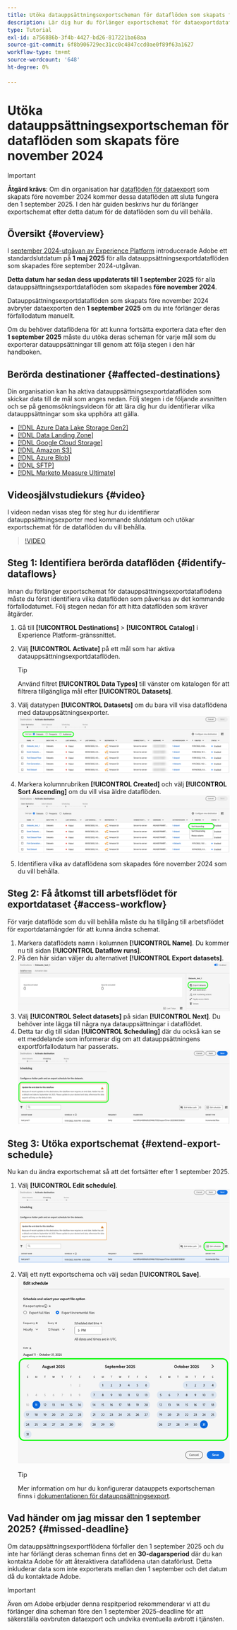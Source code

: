 ```yaml
---
title: Utöka datauppsättningsexportscheman för dataflöden som skapats före november 2024
description: Lär dig hur du förlänger exportschemat för dataexportdataflöden som skapats före november 2024 och som slutar fungera den 1 september 2025.
type: Tutorial
exl-id: a756886b-3f4b-4427-bd26-817221ba68aa
source-git-commit: 6f8b906729ec31cc0c4847ccd0ae0f89f63a1627
workflow-type: tm+mt
source-wordcount: '648'
ht-degree: 0%

---
```


# Utöka datauppsättningsexportscheman för dataflöden som skapats före november 2024

>[!IMPORTANT]
>
>**Åtgärd krävs**: Om din organisation har [dataflöden för dataexport](export-datasets.md) som skapats före november 2024 kommer dessa dataflöden att sluta fungera den 1 september 2025. I den här guiden beskrivs hur du förlänger exportschemat efter detta datum för de dataflöden som du vill behålla.

## Översikt {#overview}

I [september 2024-utgåvan av Experience Platform](/help/release-notes/2024/september-2024.md#destinations) introducerade Adobe ett standardslutdatum på **1 maj 2025** för alla datauppsättningsexportdataflöden som skapades före september 2024-utgåvan.

**Detta datum har sedan dess uppdaterats till 1 september 2025** för alla datauppsättningsexportdataflöden som skapades **före november 2024**.

Datauppsättningsexportdataflöden som skapats före november 2024 avbryter dataexporten den **1 september 2025** om du inte förlänger deras förfallodatum manuellt.

Om du behöver dataflödena för att kunna fortsätta exportera data efter den **1 september 2025** måste du utöka deras scheman för varje mål som du exporterar datauppsättningar till genom att följa stegen i den här handboken.

## Berörda destinationer {#affected-destinations}

Din organisation kan ha aktiva datauppsättningsexportdataflöden som skickar data till de mål som anges nedan. Följ stegen i de följande avsnitten och se på genomsökningsvideon för att lära dig hur du identifierar vilka datauppsättningar som ska upphöra att gälla.

* [[!DNL Azure Data Lake Storage Gen2]](../catalog/cloud-storage/adls-gen2.md)
* [[!DNL Data Landing Zone]](../catalog/cloud-storage/data-landing-zone.md)
* [[!DNL Google Cloud Storage]](../catalog/cloud-storage/google-cloud-storage.md)
* [[!DNL Amazon S3]](../catalog/cloud-storage/amazon-s3.md#changelog)
* [[!DNL Azure Blob]](../catalog/cloud-storage/azure-blob.md#changelog)
* [[!DNL SFTP]](../catalog/cloud-storage/sftp.md#changelog)
* [[!DNL Marketo Measure Ultimate]](../catalog/adobe/marketo-measure-ultimate.md)

## Videosjälvstudiekurs {#video}

I videon nedan visas steg för steg hur du identifierar datauppsättningsexporter med kommande slutdatum och utökar exportschemat för de dataflöden du vill behålla.

>[!VIDEO](https://video.tv.adobe.com/v/3470518/)

## Steg 1: Identifiera berörda dataflöden {#identify-dataflows}

Innan du förlänger exportschemat för datauppsättningsexportdataflödena måste du först identifiera vilka dataflöden som påverkas av det kommande förfallodatumet. Följ stegen nedan för att hitta dataflöden som kräver åtgärder.

1. Gå till **[!UICONTROL Destinations]** > **[!UICONTROL Catalog]** i Experience Platform-gränssnittet.
2. Välj **[!UICONTROL Activate]** på ett mål som har aktiva datauppsättningsexportdataflöden.

   >[!TIP]
   >
   >Använd filtret **[!UICONTROL Data Types]** till vänster om katalogen för att filtrera tillgängliga mål efter **[!UICONTROL Datasets]**.

3. Välj datatypen **[!UICONTROL Datasets]** om du bara vill visa dataflödena med datauppsättningsexporter.
   ![Skärmbild som visar hur du filtrerar dataflöden efter datatyp.](/help/destinations/assets/ui/export-datasets/dataset-type.png)
4. Markera kolumnrubriken **[!UICONTROL Created]** och välj **[!UICONTROL Sort Ascending]** om du vill visa äldre dataflöden.
   ![Skärmbild som visar hur dataflöden sorteras stigande.](/help/destinations/assets/ui/export-datasets/sort-ascending.png)
5. Identifiera vilka av dataflödena som skapades före november 2024 som du vill behålla.

## Steg 2: Få åtkomst till arbetsflödet för exportdataset {#access-workflow}

För varje dataflöde som du vill behålla måste du ha tillgång till arbetsflödet för exportdatamängder för att kunna ändra schemat.

1. Markera dataflödets namn i kolumnen **[!UICONTROL Name]**. Du kommer nu till sidan **[!UICONTROL Dataflow runs]**.
2. På den här sidan väljer du alternativet **[!UICONTROL Export datasets]**.
   ![Skärmbild som visar alternativet för exportdatauppsättningar på körningssidan för dataflöde.](/help/destinations/assets/ui/export-datasets/export-datasets-option.png)
3. Välj **[!UICONTROL Select datasets]** på sidan **[!UICONTROL Next]**. Du behöver inte lägga till några nya datauppsättningar i dataflödet.
4. Detta tar dig till sidan **[!UICONTROL Scheduling]** där du också kan se ett meddelande som informerar dig om att datauppsättningens exportförfallodatum har passerats.
   ![Datauppsättningsexportdataflöden med förfallomeddelande](/help/destinations/assets/ui/export-datasets/dataset-export-notification.png)

## Steg 3: Utöka exportschemat {#extend-export-schedule}

Nu kan du ändra exportschemat så att det fortsätter efter 1 september 2025.

1. Välj **[!UICONTROL Edit schedule]**.
   ![Skärmbild av schemaläggningssteget med knappen Redigera schema.](/help/destinations/assets/ui/export-datasets/edit-schedule.png)
2. Välj ett nytt exportschema och välj sedan **[!UICONTROL Save]**.
   ![Skärmbild av schemaläggningssteget med schemaläggningsalternativ.](/help/destinations/assets/ui/export-datasets/edit-schedule-calendar.png)

   >[!TIP]
   >
   >Mer information om hur du konfigurerar datauppets exportscheman finns i [dokumentationen för datauppsättningsexport](export-datasets.md#scheduling).

## Vad händer om jag missar den 1 september 2025? {#missed-deadline}

Om datauppsättningsexportflödena förfaller den 1 september 2025 och du inte har förlängt deras scheman finns det en **30-dagarsperiod** där du kan kontakta Adobe för att återaktivera dataflödena utan dataförlust. Detta inkluderar data som inte exporterats mellan den 1 september och det datum då du kontaktade Adobe.

>[!IMPORTANT]
>
>Även om Adobe erbjuder denna respitperiod rekommenderar vi att du förlänger dina scheman före den 1 september 2025-deadline för att säkerställa oavbruten dataexport och undvika eventuella avbrott i tjänsten.
